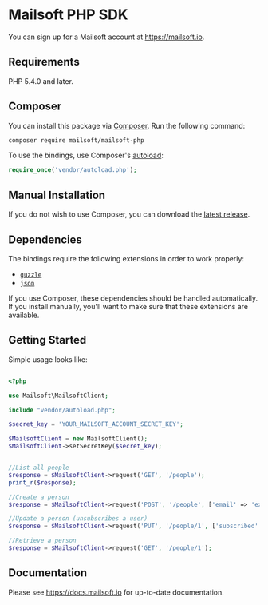 # Mailsoft PHP SDK

You can sign up for a Mailsoft account at https://mailsoft.io.

## Requirements

PHP 5.4.0 and later.

## Composer

You can install this package via [Composer](http://getcomposer.org/). Run the following command:

```bash
composer require mailsoft/mailsoft-php
```

To use the bindings, use Composer's [autoload](https://getcomposer.org/doc/01-basic-usage.md#autoloading):

```php
require_once('vendor/autoload.php');
```

## Manual Installation

If you do not wish to use Composer, you can download the [latest release](https://github.com/mailsoft/mailsoft-php/releases).

## Dependencies

The bindings require the following extensions in order to work properly:

- [`guzzle`](https://github.com/guzzle/guzzle)
- [`json`](https://secure.php.net/manual/en/book.json.php)

If you use Composer, these dependencies should be handled automatically. If you install manually, you'll want to make sure that these extensions are available.

## Getting Started

Simple usage looks like:

```php

<?php

use Mailsoft\MailsoftClient;

include "vendor/autoload.php";

$secret_key = 'YOUR_MAILSOFT_ACCOUNT_SECRET_KEY';

$MailsoftClient = new MailsoftClient();
$MailsoftClient->setSecretKey($secret_key);


//List all people
$response = $MailsoftClient->request('GET', '/people');
print_r($response);

//Create a person
$response = $MailsoftClient->request('POST', '/people', ['email' => 'example@mailsoft.io']);

//Update a person (unsubscribes a user)
$response = $MailsoftClient->request('PUT', '/people/1', ['subscribed' => false]);

//Retrieve a person
$response = $MailsoftClient->request('GET', '/people/1');
```

## Documentation

Please see https://docs.mailsoft.io for up-to-date documentation.